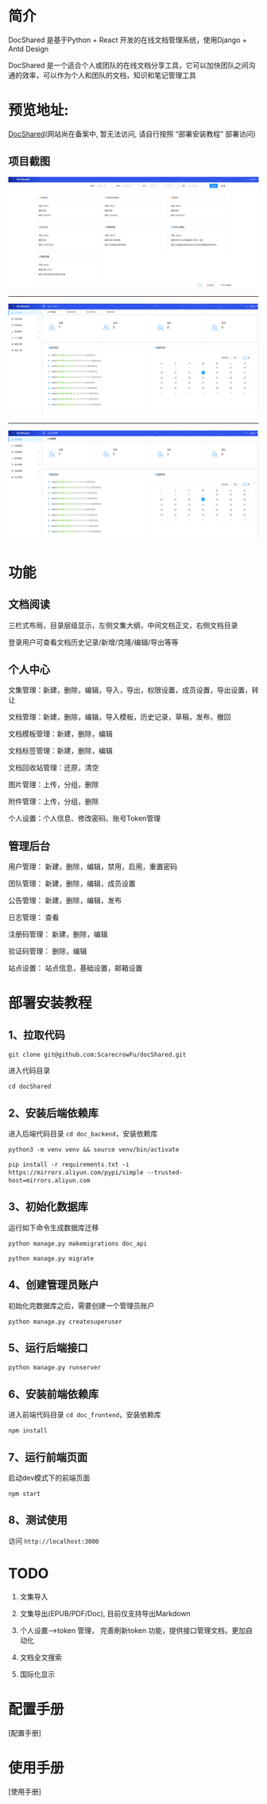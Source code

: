 
# 简介

DocShared 是基于Python + React 开发的在线文档管理系统，使用Django + Antd Design

DocShared 是一个适合个人或团队的在线文档分享工具，它可以加快团队之间沟通的效率，可以作为个人和团队的文档，知识和笔记管理工具

# 预览地址:

[DocShared](doc_demo.fualan.com)(网站尚在备案中, 暂无法访问, 请自行按照 “部署安装教程” 部署访问)


## 项目截图

![./docs/images/index.png](./docs/images/index.png)

----

![./docs/images/index.png](./docs/images/personal.png)

----

![./docs/images/index.png](./docs/images/admin.png)


# 功能

## 文档阅读

三栏式布局，目录层级显示，左侧文集大纲，中间文档正文，右侧文档目录

登录用户可查看文档历史记录/新增/克隆/编辑/导出等等

## 个人中心

文集管理：新建，删除，编辑，导入，导出，权限设置，成员设置，导出设置，转让

文档管理：新建，删除，编辑，导入模板，历史记录，草稿，发布，撤回

文档模板管理：新建，删除，编辑

文档标签管理：新建，删除，编辑

文档回收站管理：还原，清空

图片管理：上传，分组，删除

附件管理：上传，分组，删除

个人设置：个人信息、修改密码、账号Token管理

## 管理后台

用户管理： 新建，删除，编辑，禁用，启用，重置密码

团队管理： 新建，删除，编辑，成员设置

公告管理： 新建，删除，编辑，发布

日志管理： 查看

注册码管理： 新建，删除，编辑

验证码管理： 删除，编辑

站点设置： 站点信息，基础设置，邮箱设置

# 部署安装教程

## 1、拉取代码

```
git clone git@github.com:ScarecrowFu/docShared.git
```

进入代码目录

```shell script
cd docShared
```
## 2、安装后端依赖库

进入后端代码目录 `cd doc_backend`，安装依赖库

```shell script
python3 -m venv venv && source venv/bin/activate
```

```shell script
pip install -r requirements.txt -i https://mirrors.aliyun.com/pypi/simple --trusted-host=mirrors.aliyun.com
```

## 3、初始化数据库

运行如下命令生成数据库迁移

```shell script
python manage.py makemigrations doc_api
```

```shell script
python manage.py migrate
```

## 4、创建管理员账户

初始化完数据库之后，需要创建一个管理员账户

```shell script
python manage.py createsuperuser
```

## 5、运行后端接口

```shell script
python manage.py runserver
```

## 6、安装前端依赖库

进入前端代码目录 `cd doc_frontend`，安装依赖库

```shell script
npm install
```

## 7、运行前端页面

启动dev模式下的前端页面

```shell script
npm start
```

## 8、测试使用

访问 `http://localhost:3000`

# TODO

1. 文集导入

2. 文集导出(EPUB/PDF/Doc), 目前仅支持导出Markdown

3. 个人设置-->token 管理， 完善刷新token 功能，提供接口管理文档，更加自动化

4. 文档全文搜索

5. 国际化显示

# 配置手册

[配置手册]

# 使用手册

[使用手册]